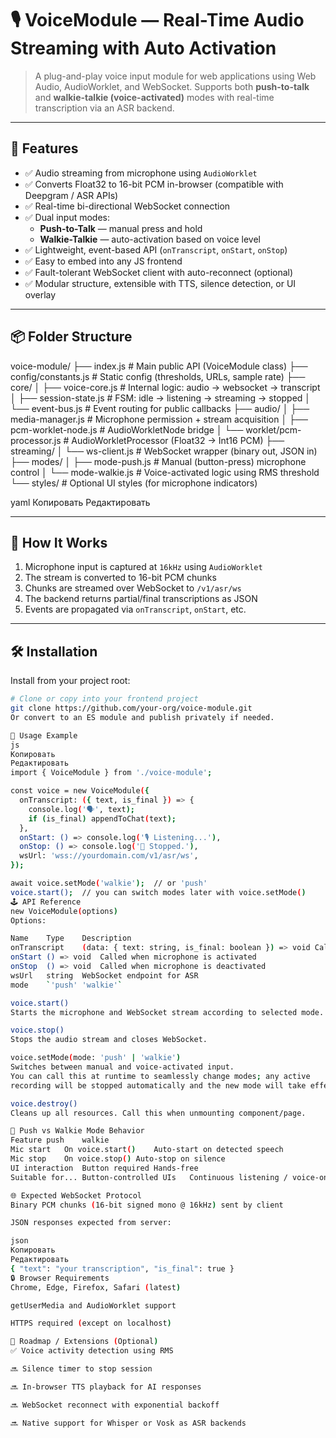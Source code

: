 # 🎙️ VoiceModule — Real-Time Audio Streaming with Auto Activation

> A plug-and-play voice input module for web applications using Web Audio, AudioWorklet, and WebSocket. Supports both **push-to-talk** and **walkie-talkie (voice-activated)** modes with real-time transcription via an ASR backend.

---

## 🚀 Features

- ✅ Audio streaming from microphone using `AudioWorklet`
- ✅ Converts Float32 to 16-bit PCM in-browser (compatible with Deepgram / ASR APIs)
- ✅ Real-time bi-directional WebSocket connection
- ✅ Dual input modes:
  - **Push-to-Talk** — manual press and hold
  - **Walkie-Talkie** — auto-activation based on voice level
- ✅ Lightweight, event-based API (`onTranscript`, `onStart`, `onStop`)
- ✅ Easy to embed into any JS frontend
- ✅ Fault-tolerant WebSocket client with auto-reconnect (optional)
- ✅ Modular structure, extensible with TTS, silence detection, or UI overlay

---

## 📦 Folder Structure

voice-module/
├── index.js # Main public API (VoiceModule class)
├── config/constants.js # Static config (thresholds, URLs, sample rate)
├── core/
│ ├── voice-core.js # Internal logic: audio → websocket → transcript
│ ├── session-state.js # FSM: idle → listening → streaming → stopped
│ └── event-bus.js # Event routing for public callbacks
├── audio/
│ ├── media-manager.js # Microphone permission + stream acquisition
│ ├── pcm-worklet-node.js # AudioWorkletNode bridge
│ └── worklet/pcm-processor.js # AudioWorkletProcessor (Float32 → Int16 PCM)
├── streaming/
│ └── ws-client.js # WebSocket wrapper (binary out, JSON in)
├── modes/
│ ├── mode-push.js # Manual (button-press) microphone control
│ └── mode-walkie.js # Voice-activated logic using RMS threshold
└── styles/ # Optional UI styles (for microphone indicators)

yaml
Копировать
Редактировать

---

## 🧠 How It Works

1. Microphone input is captured at `16kHz` using `AudioWorklet`
2. The stream is converted to 16-bit PCM chunks
3. Chunks are streamed over WebSocket to `/v1/asr/ws`
4. The backend returns partial/final transcriptions as JSON
5. Events are propagated via `onTranscript`, `onStart`, etc.

---

## 🛠 Installation

Install from your project root:

```bash
# Clone or copy into your frontend project
git clone https://github.com/your-org/voice-module.git
Or convert to an ES module and publish privately if needed.

🧪 Usage Example
js
Копировать
Редактировать
import { VoiceModule } from './voice-module';

const voice = new VoiceModule({
  onTranscript: ({ text, is_final }) => {
    console.log('🗣️', text);
    if (is_final) appendToChat(text);
  },
  onStart: () => console.log('🎙️ Listening...'),
  onStop: () => console.log('🛑 Stopped.'),
  wsUrl: 'wss://yourdomain.com/v1/asr/ws',
});

await voice.setMode('walkie');  // or 'push'
voice.start();  // you can switch modes later with voice.setMode()
🕹 API Reference
new VoiceModule(options)
Options:

Name	Type	Description
onTranscript	(data: { text: string, is_final: boolean }) => void	Called when a transcript is received
onStart	() => void	Called when microphone is activated
onStop	() => void	Called when microphone is deactivated
wsUrl	string	WebSocket endpoint for ASR
mode	`'push'	'walkie'`

voice.start()
Starts the microphone and WebSocket stream according to selected mode.

voice.stop()
Stops the audio stream and closes WebSocket.

voice.setMode(mode: 'push' | 'walkie')
Switches between manual and voice-activated input.
You can call this at runtime to seamlessly change modes; any active
recording will be stopped automatically and the new mode will take effect.

voice.destroy()
Cleans up all resources. Call this when unmounting component/page.

🧱 Push vs Walkie Mode Behavior
Feature	push	walkie
Mic start	On voice.start()	Auto-start on detected speech
Mic stop	On voice.stop()	Auto-stop on silence
UI interaction	Button required	Hands-free
Suitable for...	Button-controlled UIs	Continuous listening / voice-only UX

🌐 Expected WebSocket Protocol
Binary PCM chunks (16-bit signed mono @ 16kHz) sent by client

JSON responses expected from server:

json
Копировать
Редактировать
{ "text": "your transcription", "is_final": true }
🔒 Browser Requirements
Chrome, Edge, Firefox, Safari (latest)

getUserMedia and AudioWorklet support

HTTPS required (except on localhost)

📌 Roadmap / Extensions (Optional)
✅ Voice activity detection using RMS

🔜 Silence timer to stop session

🔜 In-browser TTS playback for AI responses

🔜 WebSocket reconnect with exponential backoff

🔜 Native support for Whisper or Vosk as ASR backends